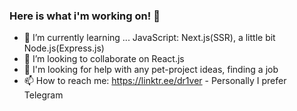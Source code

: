 ### Here is what i'm working on! 👋


- 🌱 I’m currently learning ... JavaScript: Next.js(SSR), a little bit Node.js(Express.js) 
- 👯 I’m looking to collaborate on React.js
- 🤔 I'm looking for help with any pet-project ideas, finding a job
- 📫 How to reach me: https://linktr.ee/dr1ver - Personally I prefer Telegram

